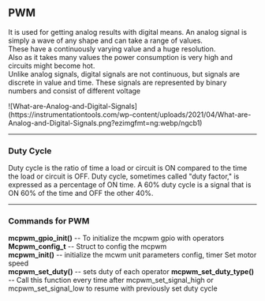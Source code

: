 ## PWM
</p>It is used for getting analog results with digital means. An analog signal is simply a wave of any shape and can take a range of values.<br>
These have a continuously varying value and a huge resolution.<br>
Also as it takes many values the power consumption is very high and circuits might become hot.<br>
Unlike analog signals, digital signals are not continuous, but signals are discrete in value and time. These signals are represented by binary<br> numbers and consist of different voltage</p>
![What-are-Analog-and-Digital-Signals](https://instrumentationtools.com/wp-content/uploads/2021/04/What-are-Analog-and-Digital-Signals.png?ezimgfmt=ng:webp/ngcb1) 

---

### Duty Cycle
<p>Duty cycle is the ratio of time a load or circuit is ON compared to the time the load or circuit is OFF. Duty cycle, sometimes called "duty factor," is expressed as a percentage of ON time. A 60% duty cycle is a signal that is ON 60% of the time and OFF the other 40%.</p>

---
### Commands for PWM
**mcpwm_gpio_init()** -- To initialize the mcpwm gpio with operators<br>
**Mcpwm_config_t** -- Struct to config the mcpwm<br>
**mcpwm_init()** -- initialize the mcwm unit parameters config, timer
Set motor speed<br>
**mcpwm_set_duty()** -- sets duty of each operator
**mcpwm_set_duty_type()** -- Call this function every time after mcpwm_set_signal_high or mcpwm_set_signal_low to resume with previously set duty cycle



